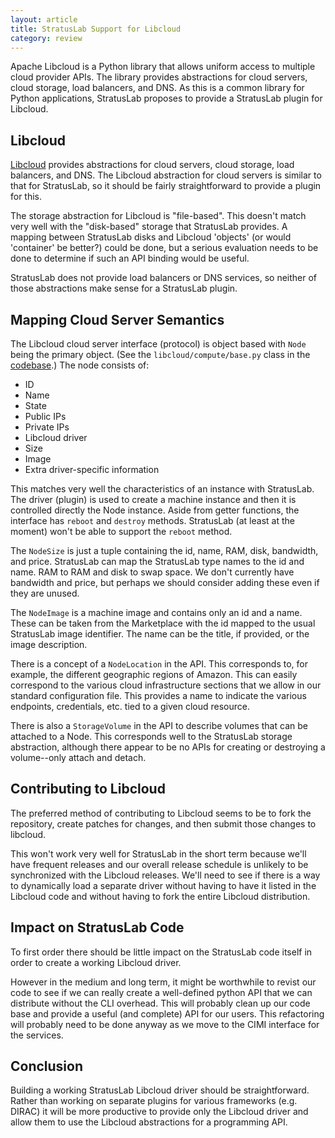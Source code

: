 ```yaml
---
layout: article
title: StratusLab Support for Libcloud
category: review
---
```


Apache Libcloud is a Python library that allows uniform access to
multiple cloud provider APIs.  The library provides abstractions for
cloud servers, cloud storage, load balancers, and DNS.  As this is a
common library for Python applications, StratusLab proposes to provide
a StratusLab plugin for Libcloud.

Libcloud
--------

[Libcloud][lc-web] provides abstractions for cloud servers, cloud
storage, load balancers, and DNS.  The Libcloud abstraction for cloud
servers is similar to that for StratusLab, so it should be fairly
straightforward to provide a plugin for this.

The storage abstraction for Libcloud is "file-based".  This doesn't
match very well with the "disk-based" storage that StratusLab
provides.  A mapping between StratusLab disks and Libcloud 'objects'
(or would 'container' be better?) could be done, but a serious
evaluation needs to be done to determine if such an API binding would
be useful.

StratusLab does not provide load balancers or DNS services, so neither
of those abstractions make sense for a StratusLab plugin.

Mapping Cloud Server Semantics
------------------------------

The Libcloud cloud server interface (protocol) is object based with
`Node` being the primary object.  (See the `libcloud/compute/base.py`
class in the [codebase][lc-github].)  The node consists of:

* ID
* Name
* State
* Public IPs
* Private IPs
* Libcloud driver
* Size
* Image
* Extra driver-specific information

This matches very well the characteristics of an instance with
StratusLab.  The driver (plugin) is used to create a machine instance
and then it is controlled directly the Node instance.  Aside from
getter functions, the interface has `reboot` and `destroy` methods.
StratusLab (at least at the moment) won't be able to support the
`reboot` method.

The `NodeSize` is just a tuple containing the id, name, RAM, disk,
bandwidth, and price.  StratusLab can map the StratusLab type names to
the id and name.  RAM to RAM and disk to swap space.  We don't
currently have bandwidth and price, but perhaps we should consider
adding these even if they are unused.

The `NodeImage` is a machine image and contains only an id and a name.
These can be taken from the Marketplace with the id mapped to the
usual StratusLab image identifier.  The name can be the title, if
provided, or the image description.

There is a concept of a `NodeLocation` in the API.  This corresponds to,
for example, the different geographic regions of Amazon.  This can
easily correspond to the various cloud infrastructure sections that we
allow in our standard configuration file.  This provides a name to
indicate the various endpoints, credentials, etc. tied to a given
cloud resource.

There is also a `StorageVolume` in the API to describe volumes that can
be attached to a Node.  This corresponds well to the StratusLab
storage abstraction, although there appear to be no APIs for creating
or destroying a volume--only attach and detach. 


Contributing to Libcloud
------------------------

The preferred method of contributing to Libcloud seems to be to fork
the repository, create patches for changes, and then submit those
changes to libcloud.

This won't work very well for StratusLab in the short term because
we'll have frequent releases and our overall release schedule is
unlikely to be synchronized with the Libcloud releases.  We'll need to
see if there is a way to dynamically load a separate driver without
having to have it listed in the Libcloud code and without having to
fork the entire Libcloud distribution.


Impact on StratusLab Code
-------------------------

To first order there should be little impact on the StratusLab code
itself in order to create a working Libcloud driver.

However in the medium and long term, it might be worthwhile to revist
our code to see if we can really create a well-defined python API that
we can distribute without the CLI overhead.  This will probably clean
up our code base and provide a useful (and complete) API for our
users.  This refactoring will probably need to be done anyway as we
move to the CIMI interface for the services.


Conclusion
----------

Building a working StratusLab Libcloud driver should be
straightforward.  Rather than working on separate plugins for various
frameworks (e.g. DIRAC) it will be more productive to provide only the
Libcloud driver and allow them to use the Libcloud abstractions for a
programming API. 


[lc-web]: http://libcloud.apache.org
[lc-github]: https://github.com/apache/libcloud


